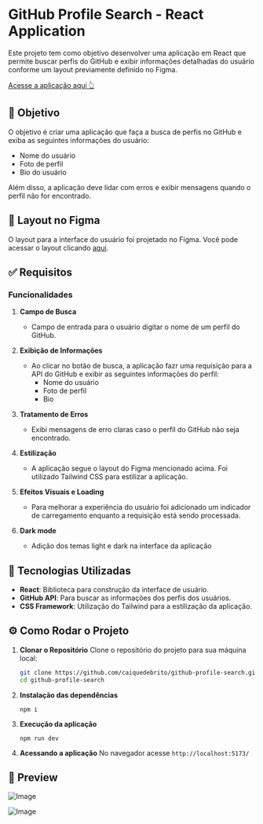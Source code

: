 # GitHub Profile Search - React Application

Este projeto tem como objetivo desenvolver uma aplicação em React que permite buscar perfis do GitHub e exibir informações detalhadas do usuário conforme um layout previamente definido no Figma.

[Acesse a aplicação aqui 👆](https://github-search-profile-sigma.vercel.app/)

## 📝 Objetivo

O objetivo é criar uma aplicação que faça a busca de perfis no GitHub e exiba as seguintes informações do usuário:

- Nome do usuário
- Foto de perfil
- Bio do usuário

Além disso, a aplicação deve lidar com erros e exibir mensagens quando o perfil não for encontrado.

## 🔗 Layout no Figma

O layout para a interface do usuário foi projetado no Figma. Você pode acessar o layout clicando [aqui](https://www.figma.com/proto/DqtFxC6312M32mLt8FpJjq/inovation-class?page-id=22%3A2864&node-id=22-4293&viewport=359%2C115%2C0.25&t=SHsEqEgaMrXGMKwv-1&scaling=scale-down-width&content-scaling=fixed&starting-point-node-id=22%3A4293&show-proto-sidebar=1).

## ✅ Requisitos

### Funcionalidades

1. **Campo de Busca**
   - Campo de entrada para o usuário digitar o nome de um perfil do GitHub.
   
2. **Exibição de Informações**
   - Ao clicar no botão de busca, a aplicação fazr uma requisição para a API do GitHub e exibir as seguintes informações do perfil:
     - Nome do usuário
     - Foto de perfil
     - Bio

3. **Tratamento de Erros**
   - Exibi mensagens de erro claras caso o perfil do GitHub não seja encontrado.

4. **Estilização**
   - A aplicação segue o layout do Figma mencionado acima. Foi utilizado Tailwind CSS para estilizar a aplicação.

5. **Efeitos Visuais e Loading**
   - Para melhorar a experiência do usuário foi adicionado um indicador de carregamento enquanto a requisição está sendo processada.

6. **Dark mode**
   - Adição dos temas light e dark na interface da aplicação

## 🚀 Tecnologias Utilizadas

- **React**: Biblioteca para construção da interface de usuário.
- **GitHub API**: Para buscar as informações dos perfis dos usuários.
- **CSS Framework**: Utilização do Tailwind para a estilização da aplicação.

## ⚙️ Como Rodar o Projeto

1. **Clonar o Repositório**
   Clone o repositório do projeto para sua máquina local:

   ```bash
   git clone https://github.com/caiquedebrito/github-profile-search.git
   cd github-profile-search

2. **Instalação das dependências**
    ```
    npm i
    ```

3. **Execução da aplicação**
    ```
    npm run dev
    ```

4. **Acessando a aplicação**
  No navegador acesse `http://localhost:5173/`

## 📸 Preview

![Image](https://github.com/user-attachments/assets/12888233-9bc0-467c-8c9a-926e92cdac06)

![Image](https://github.com/user-attachments/assets/1af98b5c-402c-43d4-a223-3e24c14397aa)

